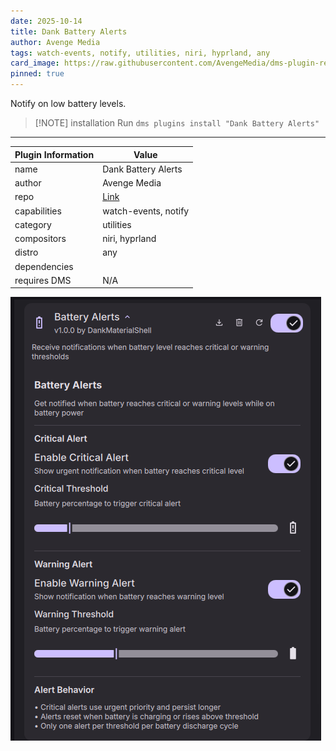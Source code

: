 ```yaml
---
date: 2025-10-14
title: Dank Battery Alerts
author: Avenge Media
tags: watch-events, notify, utilities, niri, hyprland, any
card_image: https://raw.githubusercontent.com/AvengeMedia/dms-plugin-registry/master/assets/dank-batteryalerts.png
pinned: true
---
```


Notify on low battery levels.


> [!NOTE] installation
> Run `dms plugins install "Dank Battery Alerts"`

---

| Plugin Information                 | Value                                         |
| ---------------------------------- | --------------------------------------------- |
| name                               | Dank Battery Alerts                          |
| author                             | Avenge Media      |
| repo                               | [Link](https://github.com/AvengeMedia/dms-plugins)             |
| capabilities                       | watch-events, notify   |
| category                           | utilities     |
| compositors                        | niri, hyprland    |
| distro                             | any         |
| dependencies                       |    |
| requires DMS                       | N/A           |


![Dank Battery Alerts Screenshot](https://raw.githubusercontent.com/AvengeMedia/dms-plugin-registry/master/assets/dank-batteryalerts.png)

<!-- README not found for https://github.com/AvengeMedia/dms-plugins -->

